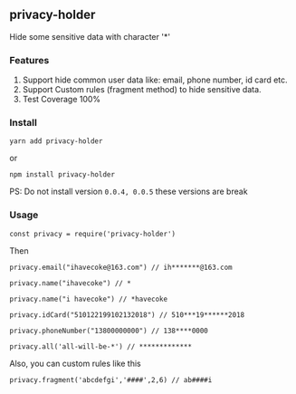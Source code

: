 ## privacy-holder

Hide some sensitive data with character '*'

### Features
1. Support hide common user data like: email, phone number, id card etc.
2. Support Custom rules (fragment method) to hide sensitive data.
3. Test Coverage 100%

### Install

`yarn add privacy-holder`

or

`npm install privacy-holder`

PS: Do not install version `0.0.4, 0.0.5` these versions are break

### Usage

`const privacy = require('privacy-holder')`

Then

`privacy.email("ihavecoke@163.com") // ih*******@163.com`

`privacy.name("ihavecoke") // *`

`privacy.name("i havecoke") // *havecoke`

`privacy.idCard("510122199102132018") // 510***19******2018`

`privacy.phoneNumber("13800000000") // 138****0000`

`privacy.all('all-will-be-*') // *************`

Also, you can custom rules like this

`privacy.fragment('abcdefgi','####',2,6) // ab####i ` 
